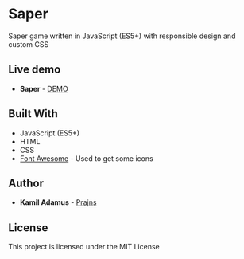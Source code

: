 # Saper

Saper game written in JavaScript (ES5+) with responsible design and custom CSS

## Live demo
* **Saper** - [DEMO](https://raw.githack.com/prajns/Saper/master/saper.html)

## Built With

* JavaScript (ES5+)
* HTML
* CSS
* [Font Awesome](https://fontawesome.com/) - Used to get some icons

## Author

* **Kamil Adamus** - [Prajns](https://github.com/prajns)

## License

This project is licensed under the MIT License